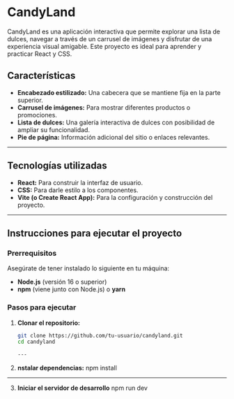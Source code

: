 # CandyLand 

CandyLand es una aplicación interactiva que permite explorar una lista de dulces, navegar a través de un carrusel de imágenes y disfrutar de una experiencia visual amigable. Este proyecto es ideal para aprender y practicar React y CSS.

## Características
- **Encabezado estilizado:** Una cabecera que se mantiene fija en la parte superior.
- **Carrusel de imágenes:** Para mostrar diferentes productos o promociones.
- **Lista de dulces:** Una galería interactiva de dulces con posibilidad de ampliar su funcionalidad.
- **Pie de página:** Información adicional del sitio o enlaces relevantes.

---

## Tecnologías utilizadas
- **React:** Para construir la interfaz de usuario.
- **CSS:** Para darle estilo a los componentes.
- **Vite (o Create React App):** Para la configuración y construcción del proyecto.

---

## Instrucciones para ejecutar el proyecto

### Prerrequisitos
Asegúrate de tener instalado lo siguiente en tu máquina:
- **Node.js** (versión 16 o superior)
- **npm** (viene junto con Node.js) o **yarn**

### Pasos para ejecutar
1. **Clonar el repositorio:**
   ```bash
   git clone https://github.com/tu-usuario/candyland.git
   cd candyland

   ---
2. **nstalar dependencias:**
    npm install
 ---

3. **Iniciar el servidor de desarrollo**
npm run dev



